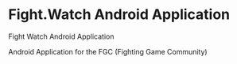 # Fight.Watch Android Application
Fight Watch Android Application

Android Application for the FGC (Fighting Game Community)
